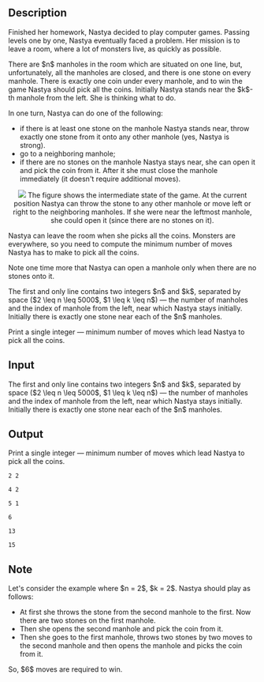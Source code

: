 ## Description

<div><p>Finished her homework, Nastya decided to play computer games. Passing levels one by one, Nastya eventually faced a problem. Her mission is to leave a room, where a lot of monsters live, as quickly as possible.</p><p>There are $n$ manholes in the room which are situated on one line, but, unfortunately, all the manholes are closed, and there is one stone on every manhole. There is exactly one coin under every manhole, and to win the game Nastya should pick all the coins. Initially Nastya stands near the $k$-th manhole from the left. She is thinking what to do.</p><p>In one turn, Nastya can do one of the following: </p><ul> <li> if there is at least one stone on the manhole Nastya stands near, throw exactly one stone from it onto any other manhole (yes, Nastya is strong). </li><li> go to a neighboring manhole; </li><li> if there are no stones on the manhole Nastya stays near, she can open it and pick the coin from it. After it she must close the manhole immediately (it doesn't require additional moves). </li></ul><center> <img class="tex-graphics" src="file://I7hQPEON.png" style="max-width: 100.0%;max-height: 100.0%;">   <span class="tex-font-size-small">The figure shows the intermediate state of the game. At the current position Nastya can throw the stone to any other manhole or move left or right to the neighboring manholes. If she were near the leftmost manhole, she could open it (since there are no stones on it).</span> </center><p>Nastya can leave the room when she picks all the coins. Monsters are everywhere, so you need to compute the minimum number of moves Nastya has to make to pick all the coins.</p><p>Note one time more that Nastya can open a manhole only when there are no stones onto it.</p></div><div class="input-specification"><p>The first and only line contains two integers $n$ and $k$, separated by space ($2 \leq n \leq 5000$, $1 \leq k \leq n$)&nbsp;— the number of manholes and the index of manhole from the left, near which Nastya stays initially. Initially there is exactly one stone near each of the $n$ manholes. </p></div><div class="output-specification"><p>Print a single integer&nbsp;— minimum number of moves which lead Nastya to pick all the coins.</p></div>

## Input

<p>The first and only line contains two integers $n$ and $k$, separated by space ($2 \leq n \leq 5000$, $1 \leq k \leq n$)&nbsp;— the number of manholes and the index of manhole from the left, near which Nastya stays initially. Initially there is exactly one stone near each of the $n$ manholes. </p>

## Output

<p>Print a single integer&nbsp;— minimum number of moves which lead Nastya to pick all the coins.</p>





```input1
2 2
```




```input2
4 2
```




```input3
5 1
```




```output1
6
```




```output2
13
```




```output3
15
```



## Note

<p>Let's consider the example where $n = 2$, $k = 2$. Nastya should play as follows:</p><ul> <li> At first she throws the stone from the second manhole to the first. Now there are two stones on the first manhole. </li><li> Then she opens the second manhole and pick the coin from it. </li><li> Then she goes to the first manhole, throws two stones by two moves to the second manhole and then opens the manhole and picks the coin from it. </li></ul><p>So, $6$ moves are required to win.</p>
